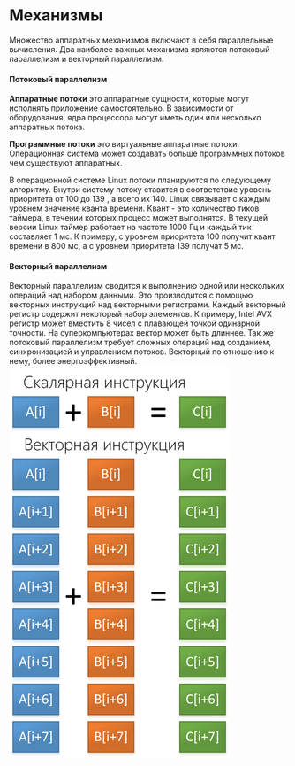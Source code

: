 # Механизмы


Множество аппаратных механизмов включают в себя параллельные вычисления. Два наиболее важных механизма являются потоковый параллелизм и векторный параллелизм.

#### Потоковый параллелизм

**Аппаратные потоки** это аппаратные сущности, которые могут исполнять приложение самостоятельно. В зависимости от оборудования, ядра процессора могут иметь один или несколько аппаратных потока.

**Программные потоки** это виртуальные аппаратные потоки. Операционная система может создавать больше программных потоков чем существуют аппаратных. 

В операционной системе Linux потоки планируются по следующему алгоритму. Внутри систему потоку ставится в соответствие уровень приоритета от 100 до 139 , а всего их 140. Linux связывает с каждым уровнем значение кванта времени. Квант - это количество тиков таймера, в течении которых процесс может выполнятся. В текущей версии Linux таймер работает на частоте 1000 Гц и каждый тик составляет 1 мс. 
К примеру, с уровнем приоритета 100 получит квант времени в 800 мс, а с уровнем приоритета 139 получат 5 мс.

#### Векторный параллелизм

Векторный параллелизм сводится к выполнению одной или нескольких операций над  набором данными. Это производится с помощью векторных инструкций над векторными регистрами. Каждый векторный регистр содержит некоторый набор элементов. К примеру, Intel AVX  регистр может вместить 8 чисел с плавающей точкой одинарной точности. На суперкомпьютерах вектор может быть длиннее. Так же потоковый параллелизм требует сложных операций над созданием, синхронизацией и управлением потоков. Векторный по отношению к нему, более энергоэффективный.
![](rsz_1vector2-thinkpad.png)
